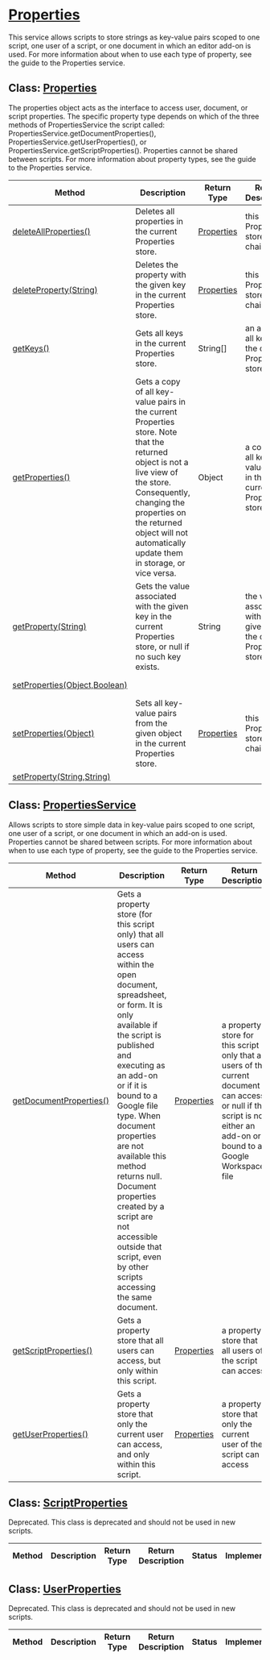 # [Properties](https://developers.google.com/apps-script/reference/properties)

This service allows scripts to store strings as key-value pairs scoped to one script, one user of a script, or one document in which an editor add-on is used. For more information about when to use each type of property, see the guide to the Properties service.

## Class: [Properties](https://developers.google.com/apps-script/reference/properties/properties)

The properties object acts as the interface to access user, document, or script properties. The specific property type depends on which of the three methods of PropertiesService the script called: PropertiesService.getDocumentProperties(), PropertiesService.getUserProperties(), or PropertiesService.getScriptProperties(). Properties cannot be shared between scripts. For more information about property types, see the guide to the Properties service.

| Method | Description | Return Type | Return Description | Status | Implementation |
|--- |--- |--- |--- |--- |--- |
| [deleteAllProperties()](https://developers.google.com/apps-script/reference/properties/properties#deleteAllProperties()) | Deletes all properties in the current Properties store. | [Properties](#class-properties) | this Properties store, for chaining | in progress | [link](../src/services/stores/fakestores.js#L277) |
| [deleteProperty(String)](https://developers.google.com/apps-script/reference/properties/properties#deleteProperty(String)) | Deletes the property with the given key in the current Properties store. | [Properties](#class-properties) | this Properties store, for chaining | completed | [link](../src/services/stores/fakestores.js#L285) |
| [getKeys()](https://developers.google.com/apps-script/reference/properties/properties#getKeys()) | Gets all keys in the current Properties store. | String[] | an array of all keys in the current Properties store | in progress | [link](../src/services/stores/fakestores.js#L289) |
| [getProperties()](https://developers.google.com/apps-script/reference/properties/properties#getProperties()) | Gets a copy of all key-value pairs in the current Properties store. Note that the returned object is not a live view of the store. Consequently, changing the properties on the returned object will not automatically update them in storage, or vice versa. | Object | a copy of all key-value pairs in the current Properties store | in progress | [link](../src/services/stores/fakestores.js#L272) |
| [getProperty(String)](https://developers.google.com/apps-script/reference/properties/properties#getProperty(String)) | Gets the value associated with the given key in the current Properties store, or null if no such key exists. | String | the value associated with the given key in the current Properties store | completed | [link](../src/services/stores/fakestores.js#L300) |
| [setProperties(Object,Boolean)](https://developers.google.com/apps-script/reference/properties/properties#setProperties(Object,Boolean)) |  |  |  | in progress | [link](../src/services/stores/fakestores.js#L305) |
| [setProperties(Object)](https://developers.google.com/apps-script/reference/properties/properties#setProperties(Object)) | Sets all key-value pairs from the given object in the current Properties store. | [Properties](#class-properties) | this Properties store, for chaining | in progress | [link](../src/services/stores/fakestores.js#L305) |
| [setProperty(String,String)](https://developers.google.com/apps-script/reference/properties/properties#setProperty(String,String)) |  |  |  | completed | [link](../src/services/stores/fakestores.js#L314) |

## Class: [PropertiesService](https://developers.google.com/apps-script/reference/properties/properties-service)

Allows scripts to store simple data in key-value pairs scoped to one script, one user of a script, or one document in which an add-on is used. Properties cannot be shared between scripts. For more information about when to use each type of property, see the guide to the Properties service.

| Method | Description | Return Type | Return Description | Status | Implementation |
|--- |--- |--- |--- |--- |--- |
| [getDocumentProperties()](https://developers.google.com/apps-script/reference/properties/properties-service#getDocumentProperties()) | Gets a property store (for this script only) that all users can access within the open document, spreadsheet, or form. It is only available if the script is published and executing as an add-on or if it is bound to a Google file type. When document properties are not available this method returns null. Document properties created by a script are not accessible outside that script, even by other scripts accessing the same document. | [Properties](#class-properties) | a property store for this script only that all users of the current document can access, or null if the script is not either an add-on or bound to a Google Workspace file | completed | [link](../src/services/stores/fakestores.js#L121) |
| [getScriptProperties()](https://developers.google.com/apps-script/reference/properties/properties-service#getScriptProperties()) | Gets a property store that all users can access, but only within this script. | [Properties](#class-properties) | a property store that all users of the script can access | completed | [link](../src/services/stores/fakestores.js#L139) |
| [getUserProperties()](https://developers.google.com/apps-script/reference/properties/properties-service#getUserProperties()) | Gets a property store that only the current user can access, and only within this script. | [Properties](#class-properties) | a property store that only the current user of the script can access | completed | [link](../src/services/stores/fakestores.js#L131) |

## Class: [ScriptProperties](https://developers.google.com/apps-script/reference/properties/script-properties)

Deprecated. This class is deprecated and should not be used in new scripts.

| Method | Description | Return Type | Return Description | Status | Implementation |
|--- |--- |--- |--- |--- |--- |

## Class: [UserProperties](https://developers.google.com/apps-script/reference/properties/user-properties)

Deprecated. This class is deprecated and should not be used in new scripts.

| Method | Description | Return Type | Return Description | Status | Implementation |
|--- |--- |--- |--- |--- |--- |

